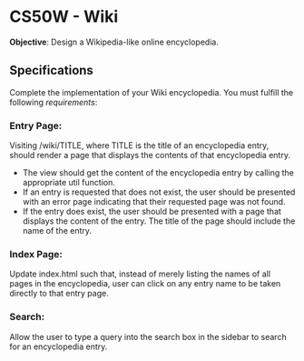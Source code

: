 # CS50W - Wiki

**Objective**: Design a Wikipedia-like online encyclopedia.

## Specifications

Complete the implementation of your Wiki encyclopedia. You must fulfill the following *requirements*:

### **Entry Page**: 

Visiting /wiki/TITLE, where TITLE is the title of an encyclopedia entry, should render a page that displays the contents of that encyclopedia entry.

* The view should get the content of the encyclopedia entry by calling the appropriate util function.
* If an entry is requested that does not exist, the user should be presented with an error page indicating that their requested page was not found.
* If the entry does exist, the user should be presented with a page that displays the content of the entry. The title of the page should include the name of the entry.

### **Index Page**: 

Update index.html such that, instead of merely listing the names of all pages in the encyclopedia, user can click on any entry name to be taken directly to that entry page.

### **Search**:

Allow the user to type a query into the search box in the sidebar to search for an encyclopedia entry.
